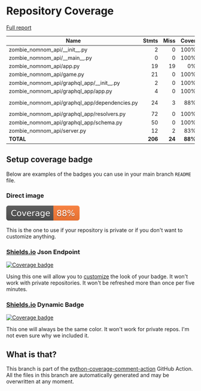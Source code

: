 # Repository Coverage

[Full report](https://htmlpreview.github.io/?https://github.com/Carrera-Dev-Consulting/zombie-nomnom-api/blob/python-coverage-comment-action-data/htmlcov/index.html)

| Name                                             |    Stmts |     Miss |   Cover |   Missing |
|------------------------------------------------- | -------: | -------: | ------: | --------: |
| zombie\_nomnom\_api/\_\_init\_\_.py              |        2 |        0 |    100% |           |
| zombie\_nomnom\_api/\_\_main\_\_.py              |        0 |        0 |    100% |           |
| zombie\_nomnom\_api/app.py                       |       19 |       19 |      0% |      7-35 |
| zombie\_nomnom\_api/game.py                      |       21 |        0 |    100% |           |
| zombie\_nomnom\_api/graphql\_app/\_\_init\_\_.py |        2 |        0 |    100% |           |
| zombie\_nomnom\_api/graphql\_app/app.py          |        4 |        0 |    100% |           |
| zombie\_nomnom\_api/graphql\_app/dependencies.py |       24 |        3 |     88% |15, 23, 27 |
| zombie\_nomnom\_api/graphql\_app/resolvers.py    |       72 |        0 |    100% |           |
| zombie\_nomnom\_api/graphql\_app/schema.py       |       50 |        0 |    100% |           |
| zombie\_nomnom\_api/server.py                    |       12 |        2 |     83% |       7-8 |
|                                        **TOTAL** |  **206** |   **24** | **88%** |           |


## Setup coverage badge

Below are examples of the badges you can use in your main branch `README` file.

### Direct image

[![Coverage badge](https://raw.githubusercontent.com/Carrera-Dev-Consulting/zombie-nomnom-api/python-coverage-comment-action-data/badge.svg)](https://htmlpreview.github.io/?https://github.com/Carrera-Dev-Consulting/zombie-nomnom-api/blob/python-coverage-comment-action-data/htmlcov/index.html)

This is the one to use if your repository is private or if you don't want to customize anything.

### [Shields.io](https://shields.io) Json Endpoint

[![Coverage badge](https://img.shields.io/endpoint?url=https://raw.githubusercontent.com/Carrera-Dev-Consulting/zombie-nomnom-api/python-coverage-comment-action-data/endpoint.json)](https://htmlpreview.github.io/?https://github.com/Carrera-Dev-Consulting/zombie-nomnom-api/blob/python-coverage-comment-action-data/htmlcov/index.html)

Using this one will allow you to [customize](https://shields.io/endpoint) the look of your badge.
It won't work with private repositories. It won't be refreshed more than once per five minutes.

### [Shields.io](https://shields.io) Dynamic Badge

[![Coverage badge](https://img.shields.io/badge/dynamic/json?color=brightgreen&label=coverage&query=%24.message&url=https%3A%2F%2Fraw.githubusercontent.com%2FCarrera-Dev-Consulting%2Fzombie-nomnom-api%2Fpython-coverage-comment-action-data%2Fendpoint.json)](https://htmlpreview.github.io/?https://github.com/Carrera-Dev-Consulting/zombie-nomnom-api/blob/python-coverage-comment-action-data/htmlcov/index.html)

This one will always be the same color. It won't work for private repos. I'm not even sure why we included it.

## What is that?

This branch is part of the
[python-coverage-comment-action](https://github.com/marketplace/actions/python-coverage-comment)
GitHub Action. All the files in this branch are automatically generated and may be
overwritten at any moment.
